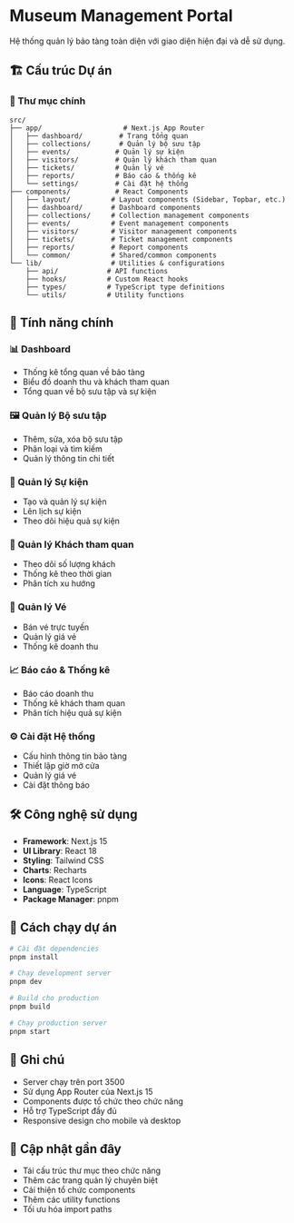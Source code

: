 # Museum Management Portal

Hệ thống quản lý bảo tàng toàn diện với giao diện hiện đại và dễ sử dụng.

## 🏗️ Cấu trúc Dự án

### 📁 Thư mục chính

```
src/
├── app/                    # Next.js App Router
│   ├── dashboard/         # Trang tổng quan
│   ├── collections/       # Quản lý bộ sưu tập
│   ├── events/           # Quản lý sự kiện
│   ├── visitors/         # Quản lý khách tham quan
│   ├── tickets/          # Quản lý vé
│   ├── reports/          # Báo cáo & thống kê
│   └── settings/         # Cài đặt hệ thống
├── components/           # React Components
│   ├── layout/          # Layout components (Sidebar, Topbar, etc.)
│   ├── dashboard/       # Dashboard components
│   ├── collections/     # Collection management components
│   ├── events/          # Event management components
│   ├── visitors/        # Visitor management components
│   ├── tickets/         # Ticket management components
│   ├── reports/         # Report components
│   └── common/          # Shared/common components
└── lib/                 # Utilities & configurations
    ├── api/            # API functions
    ├── hooks/          # Custom React hooks
    ├── types/          # TypeScript type definitions
    └── utils/          # Utility functions
```

## 🚀 Tính năng chính

### 📊 Dashboard
- Thống kê tổng quan về bảo tàng
- Biểu đồ doanh thu và khách tham quan
- Tổng quan về bộ sưu tập và sự kiện

### 🖼️ Quản lý Bộ sưu tập
- Thêm, sửa, xóa bộ sưu tập
- Phân loại và tìm kiếm
- Quản lý thông tin chi tiết

### 🎉 Quản lý Sự kiện
- Tạo và quản lý sự kiện
- Lên lịch sự kiện
- Theo dõi hiệu quả sự kiện

### 👥 Quản lý Khách tham quan
- Theo dõi số lượng khách
- Thống kê theo thời gian
- Phân tích xu hướng

### 🎫 Quản lý Vé
- Bán vé trực tuyến
- Quản lý giá vé
- Thống kê doanh thu

### 📈 Báo cáo & Thống kê
- Báo cáo doanh thu
- Thống kê khách tham quan
- Phân tích hiệu quả sự kiện

### ⚙️ Cài đặt Hệ thống
- Cấu hình thông tin bảo tàng
- Thiết lập giờ mở cửa
- Quản lý giá vé
- Cài đặt thông báo

## 🛠️ Công nghệ sử dụng

- **Framework**: Next.js 15
- **UI Library**: React 18
- **Styling**: Tailwind CSS
- **Charts**: Recharts
- **Icons**: React Icons
- **Language**: TypeScript
- **Package Manager**: pnpm

## 🚀 Cách chạy dự án

```bash
# Cài đặt dependencies
pnpm install

# Chạy development server
pnpm dev

# Build cho production
pnpm build

# Chạy production server
pnpm start
```

## 📝 Ghi chú

- Server chạy trên port 3500
- Sử dụng App Router của Next.js 15
- Components được tổ chức theo chức năng
- Hỗ trợ TypeScript đầy đủ
- Responsive design cho mobile và desktop

## 🔄 Cập nhật gần đây

- Tái cấu trúc thư mục theo chức năng
- Thêm các trang quản lý chuyên biệt
- Cải thiện tổ chức components
- Thêm các utility functions
- Tối ưu hóa import paths